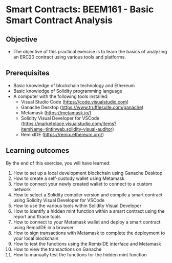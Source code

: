 # Smart Contracts: BEEM161 - Basic Smart Contract Analysis

## Objective
- The objective of this practical exercise is to learn the basics of analyzing an ERC20 contract using various tools and platforms.

## Prerequisites
- Basic knowledge of blockchain technology and Ethereum
- Basic knowledge of Solidity programming language
- A computer with the following tools installed:
  - Visual Studio Code (https://code.visualstudio.com)
  - Ganache Desktop (https://www.trufflesuite.com/ganache)
  - Metamask (https://metamask.io/)
  - Solidity Visual Developer for VSCode (https://marketplace.visualstudio.com/items?itemName=tintinweb.solidity-visual-auditor)
  - RemixIDE (https://remix.ethereum.org/)

## Learning outcomes
By the end of this exercise, you will have learned:

1. How to set up a local development blockchain using Ganache Desktop
2. How to create a self-custody wallet using Metamask
3. How to connect your newly created wallet to connect to a custom network
4. How to select a Solidity compiler version and compile a smart contract using Solidity Visual Developer for VSCode
5. How to use the various tools within Solidity Visual Developer
6. How to identify a hidden mint function within a smart contract using the report and ftrace tools
7. How to connect to your Metamask wallet and deploy a smart contract using RemixIDE in a browser
8. How to sign transactions with Metamask to complete the deployment to your local blockchain
9. How to test the functions using the RemixIDE interface and Metamask
10. How to view the transactions on Ganache
11. How to manually test the functions for the hidden mint function
